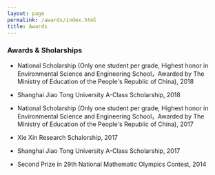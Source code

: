 ```yaml
---
layout: page
permalink: /awards/index.html
title: Awards
---
```

### Awards & Sholarships

- National Scholarship (Only one student per grade, Highest honor in Environmental Science and Engineering School，Awarded by The Ministry of Education of the People's Republic of China), 2018

- Shanghai Jiao Tong University A-Class Scholarship, 2018

- National Scholarship (Only one student per grade, Highest honor in Environmental Science and Engineering School，Awarded by The Ministry of Education of the People's Republic of China), 2017

- Xie Xin Research Schalorship, 2017

- Shanghai Jiao Tong University A-Class Scholarship, 2017

- Second Prize in 29th National Mathematic Olympics Contest, 2014




